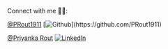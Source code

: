Connect with me 🔗💕:

[@PRout1911]()
[![Github](https://img.shields.io/badge/github-100000?style=for-the-badge&logo=GitHub&logoColor=white&labelColor=black&color=black')](https://github.com/PRout1911)

[@Priyanka Rout]()
[![LinkedIn](https://img.shields.io/badge/linkedin-0077B5?style=for-the-badge&logo=LinkedIn&logoColor=white&labelColor=black&color=0077B5)](https://www.linkedin.com/in/priyanka-rout-350914293)